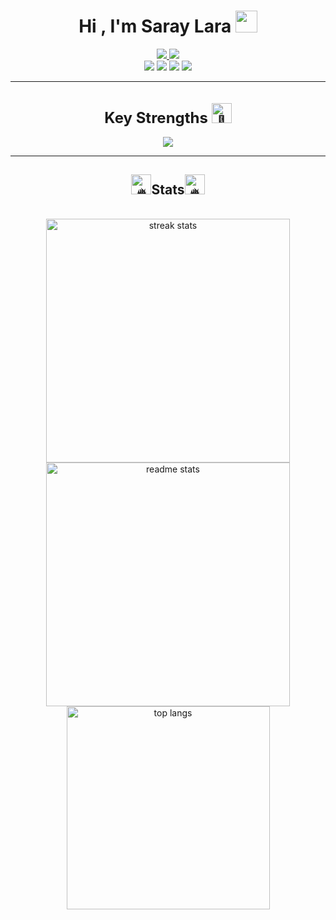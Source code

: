   <!-- Links -->
<div align="center">
    <h1>Hi , I'm Saray Lara <img src="https://media.giphy.com/media/hvRJCLFzcasrR4ia7z/giphy.gif" width="35"></h1>

<a href="https://github.com/DenverCoder1/readme-typing-svg">
	 <img src="https://readme-typing-svg.herokuapp.com?font=Time+New+Roman&color=%23FDBAC5&size=25&center=true&vCenter=true&width=600&height=100&lines=Software+Engineer;Student+at+U-Tad+University;Always+learning+new+things">

<a href="https://www.youtube.com/watch?app=desktop&v=dQw4w9WgXcQ&feature=youtu.be&themeRefresh=1" target="_blank">
    <img src="https://i.pinimg.com/originals/16/03/fb/1603fb7077abb9093f4af305b4e5ce79.gif">
</a>

<!-- REDES SOCIALES -->
<div>
    <a href="https://saraylara.com/" style="text-decoration: none;">
        <img src="https://img.shields.io/badge/saraylara.com-black?style=for-the-badge&logo=googlechrome&logoColor=white&link=saraylara.com">
    </a>

  <a href="https://www.twitch.tv/sasahershko" style="text-decoration: none;">
        <img src="https://img.shields.io/badge/sasahershko-black?style=for-the-badge&logo=twitch&logoColor=white">
    </a>

  <a href="https://twitter.com/ssaraylara" style="text-decoration: none;">
        <img src="https://img.shields.io/badge/SSARAYLARA-black?style=for-the-badge&logo=x">
    </a>

  <a href="https://www.linkedin.com/in/saray-lara-7b79b32a0/" style="text-decoration: none;">
        <img src="https://img.shields.io/badge/Saray_Lara-black?style=for-the-badge&logo=linkedin&logoColor=white">
    </a>
</div>


<!--## <picture><img align="right" src = "https://github.com/7oSkaaa/7oSkaaa/blob/main/Images/about_me.gif?raw=true" width = 50px></picture> About me-->


 <hr/>
 
<div align="center">
  <h1 style="font-size: 24px; margin-bottom: 16px;">Key Strengths<picture>
       <img src="https://fonts.gstatic.com/s/e/notoemoji/latest/1f4aa_1f3fb/512.gif" alt="💪" width="32" height="32"></h1>
  <div style="display: flex; justify-content: center; align-items: center; gap: 10px; flex-wrap: wrap;">
        <!-- GIF -->
    <!--<img src="https://gomycode.com/eg/wp-content/uploads/sites/28/2023/11/giphy.gif" style="max-width: 300px; width: 50%; height: auto;"> -->
    <!-- Iconos -->
    <img src="https://skillicons.dev/icons?i=c,cs,cpp,py,git,arduino,html,css,js,discord,php,eclipse,github,linkedin,notion,aws,cloudflare,obsidian,pr,ubuntu,kali,visualstudio,vscode&perline=12"/>
  </div>
</div>

<hr/>

<h2 align="center"><img src="https://fonts.gstatic.com/s/e/notoemoji/latest/1f525/512.gif" alt="🔥" width="32" height="32">Stats<img src="https://fonts.gstatic.com/s/e/notoemoji/latest/1f525/512.gif" alt="🔥" width="32" height="32">
</h2>
<br>
<div align=center>
  <img width=390 src="https://github-readme-streak-stats-salesp07.vercel.app/?user=sasahershko&count_private=true&theme=react&border_radius=10" alt="streak stats"/>
  <img width=390 src="https://github-readme-stats.vercel.app/api?username=sasahershko&count_private=true&show_icons=true&theme=react&rank_icon=github&border_radius=10" alt="readme stats" />
  <br/>
  <img width=325 align="center" src="https://github-readme-stats.vercel.app/api/top-langs/?username=sasahershko&hide=HTML&langs_count=8&layout=compact&theme=react&border_radius=10&size_weight=0.5&count_weight=0.5&exclude_repo=github-readme-stats" alt="top langs" />
</div>
</br>


